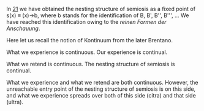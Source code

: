 In [21](https://github.com/TomonariMASADA/didactic-fiesta/blob/main/021.md) we have obtained the nesting structure of semiosis as a fixed point of s(x) ≡ (x)->b, where b stands for the identification of B, B', B'', B''', ... We have reached this identification owing to the *reinen Formen der Anschauung*.

Here let us recall the notion of Kontinuum from the later Brentano.

What we experience is continuous. Our experience is continual.

What we retend is continuous. The nesting structure of semiosis is continual.

What we experience and what we retend are both continuous. However, the unreachable entry point of the nesting structure of semiosis is on this side, and what we experience spreads over both of this side (citra) and that side (ultra).
